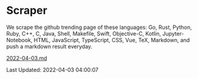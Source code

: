 # Scraper

We scrape the github trending page of these languages: Go, Rust, Python, Ruby, C++, C, Java, Shell, Makefile, Swift, Objective-C, Kotlin, Jupyter-Notebook, HTML, JavaScript, TypeScript, CSS, Vue, TeX, Markdown, and push a markdown result everyday.

[2022-04-03.md](https://github.com/yangwenmai/github-trending-backup/blob/master/2022-04-03.md)

Last Updated: 2022-04-03 04:00:07